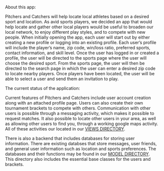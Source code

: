 About this app:

Pitchers and Catchers will help locate local athletes based on a desired sport and location. As avid sports players, we decided an app that would help locate and gather other local players would be useful to broaden our local network, to enjoy different play styles, and to compete with new people. When initially opening the app, each user will start out by either creating a new profile or logging into an existing profile. Each user’s profile will include the player’s name, zip code, win/loss ratio, preferred sports, contact information, and skill level. Once the user has logged in or created a profile, the user will be directed to the sports page where the user will choose the desired sport. From the sports page, the user will then be directed to the search page in which the user can enter a desired zip code to locate nearby players. Once players have been located, the user will be able to select a user and send them an invitation to play.

The current status of the application:
  
Current features of Pitchers and Catchers include user account creation along with an attached profile page. Users can also create their own tournament brackets to compete with others. Communication with other users is possible through a messaging activity, which makes it possible to request matches. It also possible to locate other users in your area, as well as allowing other users to find you, through a working google maps activity. All of these activities our located in our [VIEWS DIRECTORY](/app/src/main/java/com/cs3398/sportsapp/View/). 

There is also a backend that includes databases for storing user information. There are existing databses that store messages, user friends, and general user information such as location and sports preferences. The databases and their functions may be found in our [MODEL DIRECTORY](/app/src/main/java/com/cs3398/sportsapp/Model/). This directory also includes the essential base classes for the users and brackets. 
   

  
